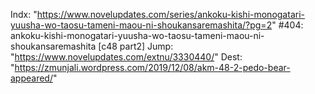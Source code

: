 Indx: "https://www.novelupdates.com/series/ankoku-kishi-monogatari-yuusha-wo-taosu-tameni-maou-ni-shoukansaremashita/?pg=2"
#404: ankoku-kishi-monogatari-yuusha-wo-taosu-tameni-maou-ni-shoukansaremashita [c48 part2]
Jump: "https://www.novelupdates.com/extnu/3330440/"
Dest: "https://zmunjali.wordpress.com/2019/12/08/akm-48-2-pedo-bear-appeared/"